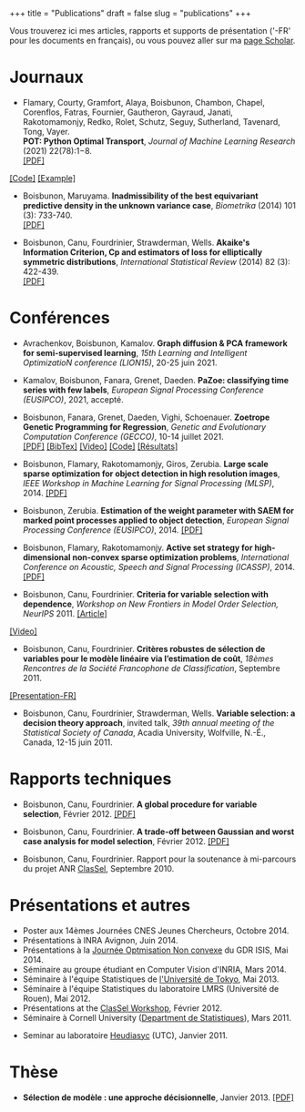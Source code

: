 +++ 
title = "Publications"
draft = false
slug = "publications"
+++ 

Vous trouverez ici mes articles, rapports et supports de présentation ('-FR' pour les documents en français), ou vous pouvez aller sur ma [page Scholar](https://scholar.google.com/citations?user=mwuzuB8AAAAJ&hl=fr&oi=ao).

# Journaux

* Flamary, Courty, Gramfort, Alaya, Boisbunon, Chambon, Chapel, Corenflos, Fatras, Fournier, Gautheron, Gayraud, Janati, Rakotomamonjy, Redko, Rolet, Schutz, Seguy, Sutherland, Tavenard, Tong, Vayer. <br />
**POT: Python Optimal Transport**, *Journal of Machine Learning Research* (2021) 22(78):1−8. \
[[PDF]](https://jmlr.csail.mit.edu/papers/v22/20-451.html)
<!-- [[BibTex]](https://scholar.googleusercontent.com/scholar.bib?q=info:rIdNnjMUZTEJ:scholar.google.com/&output=citation&scisdr=CgXTBRi1EIiZ4z6SgJk:AAGBfm0AAAAAYPqXmJlDYoREdcAR6dR8kBAbnmA9IfJQ&scisig=AAGBfm0AAAAAYPqXmEiJ3-CeS3U7a8aH1CidYgWtpKM9&scisf=4&ct=citation&cd=-1&hl=fr&scfhb=1) -->
[[Code]](https://pythonot.github.io/)
[[Example]](https://towardsdatascience.com/hands-on-guide-to-python-optimal-transport-toolbox-part-1-922a2e82e621)

* Boisbunon, Maruyama. **Inadmissibility of the best equivariant predictive density in the unknown variance case**,
*Biometrika* (2014) 101 (3): 733-740.\
[[PDF]](http://arxiv.org/pdf/1308.2765.pdf)
<!-- [[BibTeX]](https://scholar.googleusercontent.com/scholar.bib?q=info:zfjQTgR5L8sJ:scholar.google.com/&output=citation&scisdr=CgXTBRi1EIiZ4z6dDS8:AAGBfm0AAAAAYPqYFS9beYWtUQ-6zpo62KjeBrZ9YXqM&scisig=AAGBfm0AAAAAYPqYFSckXqMvkIFzCsBplzw3cstPIWFJ&scisf=4&ct=citation&cd=-1&hl=fr&scfhb=1) -->

* Boisbunon, Canu, Fourdrinier, Strawderman, Wells. 
**Akaike's Information Criterion, Cp and estimators of loss for elliptically symmetric distributions**,
*International Statistical Review* (2014) 82 (3): 422-439.\
[[PDF]](http://arxiv.org/pdf/1308.2766.pdf)
<!-- [[BibTex]](https://scholar.googleusercontent.com/scholar.bib?q=info:itYlAWazpwgJ:scholar.google.com/&output=citation&scisdr=CgXTBRi1EIiZ4z6SPFY:AAGBfm0AAAAAYPqXJFabAwL0aFNAgLzo71Jymjf5QN-Y&scisig=AAGBfm0AAAAAYPqXJD3oE5nLHtYQh7lti3YCjQfooQd-&scisf=4&ct=citation&cd=-1&hl=fr&scfhb=1) -->


# Conférences

* Avrachenkov, Boisbunon, Kamalov. 
**Graph diffusion & PCA framework for semi-supervised learning**,
*15th Learning and Intelligent OptimizatioN conference (LION15)*, 20-25 juin 2021. 

* Kamalov, Boisbunon, Fanara, Grenet, Daeden. 
**PaZoe: classifying time series with few labels**,
*European Signal Processing Conference (EUSIPCO)*, 2021, accepté. 

* Boisbunon, Fanara, Grenet, Daeden, Vighi, Schoenauer. 
**Zoetrope Genetic Programming for Regression**,
*Genetic and Evolutionary Computation Conference (GECCO)*, 10-14 juillet 2021. \
[[PDF]](https://dl.acm.org/doi/pdf/10.1145/3449639.3459349)
[[BibTex]](https://scholar.googleusercontent.com/scholar.bib?q=info:SrHIcS3Jw4UJ:scholar.google.com/&output=citation&scisdr=CgXTBRi1EIiZ4z6TdFU:AAGBfm0AAAAAYPqWbFWTRYVCdfYYkONZWnGv5OG0MKTn&scisig=AAGBfm0AAAAAYPqWbAT05yB4P9pnIg2ohXIRLF4ZPPdV&scisf=4&ct=citation&cd=-1&hl=fr&scfhb=1)
[[Video]](https://www.youtube.com/watch?v=L7XbUn8SRUY)
[[Code]](https://gitlab.devenv.mydatamodels.com/publications/bench-zgp-symbolic-regression)
[[Résultats]](https://towardsdatascience.com/what-if-we-didnt-have-to-compromise-between-interpretability-and-performance-da00d4e30a44)
<!-- <p class="infolinks">  <a href="javascript:toggleInfo('boisbunon2021zoetrope','abstract')">[Abstract]</a> -->
<!-- [[BibTeX]](javascript:toggleInfo('boisbunon2021zoetrope','bibtex'))
<tr class="abstract noshow" id="boisbunon2021zoetrope"> 
 <td><b>Abstract</b>:  The Zoetrope Genetic Programming (ZGP) algorithm is based on an original representation for mathematical expressions, targeting evolutionary symbolic regression.The zoetropic representation uses repeated fusion operations between partial expressions, starting from the terminal set. Repeated fusions within an individual gradually generate more complex expressions, ending up in what can be viewed as new features. These features are then linearly combined to best fit the training data. ZGP individuals then undergo specific crossover and mutation operators, and selection takes place between parents and offspring. ZGP is validated using a large number of public domain regression datasets, and compared to other symbolic regression algorithms, as well as to traditional machine learning algorithms. ZGP reaches state-of-the-art performance with respect to both types of algorithms, and demonstrates a low computational time compared to other symbolic regression approaches. </td> 
 </tr> 
<tr class="bibtex noshow" id="bib_boisbunon2021zoetrope"> 
 <td><b>BibTeX</b>:
 <pre> @misc{boisbunon2021zoetrope,
      title={Zoetrope Genetic Programming for Regression}, 
      author={Aurélie Boisbunon and Carlo Fanara and Ingrid Grenet and Jonathan Daeden and Alexis Vighi and Marc Schoenauer},
      year={2021},
      eprint={2102.13388},
      archivePrefix={arXiv},
      primaryClass={stat.ML}
} </pre>
-->

* Boisbunon, Flamary, Rakotomamonjy, Giros, Zerubia. 
**Large scale sparse optimization for object detection in high resolution images**,
*IEEE Workshop in Machine Learning for Signal Processing (MLSP)*, 2014. 
[[PDF]](http://remi.flamary.com/biblio/boisbunon2014largescale.pdf)
<!-- <p class="infolinks">  <a href="javascript:toggleInfo('boisbunon2014large','abstract')">[Abstract]</a>    <a href="javascript:toggleInfo('boisbunon2014large','bibtex')">[BibTeX]</a>         
 </p> 
 </td> 
 </tr> 
<tr class="abstract noshow" id="abs_boisbunon2014large"> 
 <td><b>Abstract</b>: In this work, we address the problem of detecting objects in images by expressing the image as convolutions between activation matrices and dictionary atoms. The activation matrices are estimated through sparse optimization and correspond to the position of the objects. In particular, we propose an efficient algorithm based on an active set strategy that is easily scalable and can be computed in parallel. We apply it to a toy image and a satellite image where the aim is to detect all the boats in a harbor. These results show the benefit of using nonconvex penalties, such as the log-sum penalty, over the convex l1 penalty.</td> 
 </tr> 
<tr class="bibtex noshow" id="bib_boisbunon2014large"> 
 <td><b>BibTeX</b>:
 <pre> @inproceedings{boisbunon2014large,
author = {Boisbunon, A. and Flamary, R. and Rakotomamonjy, A. and Giros, A. and Zerubia, J.},
title = {Large scale sparse optimization for object detection in high resolution images}, 
booktitle = {IEEE Workshop in Machine Learning for Signal Processing (MLSP)},
year = {2014}
} </pre> -->
 
* Boisbunon, Zerubia. 
**Estimation of the weight parameter with SAEM for marked point processes applied to object detection**, 
 *European Signal Processing Conference (EUSIPCO)*, 2014. 
[[PDF]](http://hal.inria.fr/docs/01/06/62/32/PDF/Template.pdf)
<!-- <p class="infolinks">  <a href="javascript:toggleInfo('boisbunon2014estimation','abstract')">[Abstract]</a>
<a href="javascript:toggleInfo('boisbunon2014estimation','bibtex')">[BibTeX]</a>
<tr class="abstract noshow" id="abs_boisbunon2014estimation"> 
 <td><b>Abstract</b>: We consider the problem of estimating one of the parameters of a marked point process, namely the tradeoff parameter between the data and prior energy terms defining the probability density of the process. In previous work, the Stochastic Expectation-Maximization (SEM) algorithm was used. However, SEM is well known for having bad convergence properties, which might also slow down the estimation time. Therefore, in this work, we consider an alternative to SEM: the Stochastic Approximation EM algorithm, which makes an efficient use of all the data simulated. We compare both approaches on high resolution satellite images where the objective is to detect boats in a harbor.</td> 
 </tr> 
<tr class="bibtex noshow" id="bib_boisbunon2014estimation"> 
 <td><b>BibTeX</b>:
 <pre> @inproceedings{boisbunon2014estimation,
author = {Boisbunon, A. and Zerubia, J.},
title = {Estimation of the weight parameter with SAEM for marked point processes applied to object detection}, 
booktitle = {European Signal Processing Conference (EUSIPCO)},
year = {2014}
} </pre>
--> 
 
* Boisbunon, Flamary, Rakotomamonjy. 
**Active set strategy for high-dimensional non-convex sparse optimization problems**, 
*International Conference on Acoustic, Speech and Signal Processing (ICASSP)*, 2014. 
[[PDF]](http://remi.flamary.com/biblio/boisbunon2014active.pdf)
<!-- <p class="infolinks">  <a href="javascript:toggleInfo('boisbunon2014active','abstract')">[Abstract]</a>
<a href="javascript:toggleInfo('boisbunon2014active','bibtex')">[BibTeX]</a>
<tr class="abstract noshow" id="abs_boisbunon2014active"> 
 <td><b>Abstract</b>: The use of non-convex sparse regularization has attracted much interest when estimating a very sparse model on high dimensional data. In this work we express the optimality conditions of the optimization problem for a large class of non-convex regularizers. From those conditions, we derive an efficient active set strategy that avoids the computing of unnecessary gradients. Numerical experiments on both generated and real life datasets show a clear gain in computational cost w.r.t. the state of the art when using our method to obtain very sparse solutions.</td> 
 </tr> 
<tr class="bibtex noshow" id="bib_boisbunon2014active"> 
 <td><b>BibTeX</b>:
 <pre> @inproceedings{ boisbunon2014active,
 author = { Boisbunon, A. and Flamary, R. and Rakotomamonjy, A. },
 title = { Active set strategy for high-dimensional non-convex sparse optimization problems }, 
 booktitle = { International Conference on Acoustic, Speech and Signal Processing (ICASSP) },
 year = { 2014 } 
 } </pre>
--> 
 
* Boisbunon, Canu, Fourdrinier. 
**Criteria for variable selection with dependence**,
*Workshop on New Frontiers in Model Order Selection, NeurIPS* 2011. 
[[Article]](http://hal.archives-ouvertes.fr/hal-00626307/en/)
<!-- [[Poster]](http://aurelie.boisbunon.free.fr/downloads/posterNIPS2011.pdf) -->
[[Video]](http://videolectures.net/aurelie_boisbunon/)
<!-- <p class="infolinks">
<a href="javascript:toggleInfo('nips2011','bibtex')">[BibTeX]</a> 
</p> 
</td> 
</tr>
<tr class="bibtex noshow" id="bib_nips2011"> 
<td><b>BibTeX</b>:
<pre> @conference{boisbunon2011criteria,
  author = {Boisbunon, A. and Canu, S. and Fourdrinier, D.},
  title = {Criteria for variable selection with dependence},
  booktitle = {Workshop on New Frontiers in Model Order Selection, NIPS 2011},
  year = {2011}
} </pre>
-->

* Boisbunon, Canu, Fourdrinier. 
**Critères robustes de sélection de variables pour le modèle linéaire via l’estimation de coût**,
*18èmes Rencontres de la Société Francophone de Classification*, Septembre 2011.
<!-- [[Article-FR]](http://aurelie.boisbunon.free.fr/downloads/BoisbunonCanuFourdrinier.pdf) -->
[[Presentation-FR]](https://www.researchgate.net/profile/Dominique-Fourdrinier/publication/267978682_Criteres_robustes_de_selection_de_variables_pour_le_modele_lineaire_via_l%27estimation_de_cout/links/554347c70cf23ff7168387e6/Criteres-robustes-de-selection-de-variables-pour-le-modele-lineaire-via-lestimation-de-cout.pdf)
<!-- <p class="infolinks">
<a href="javascript:toggleInfo('sfc2011','bibtex')">[BibTeX]</a> 
<tr class="bibtex noshow" id="bib_sfc2011"> 
<td><b>BibTeX</b>:
<pre> @inproceedings{boisbunon2011criteres,
  author = {Boisbunon, A., Canu, S., Fourdrinier, D.},
  title = {Crit{\`e}res robustes de s{\'e}lection de variables pour le mod{\`e}le
	lin{\'e}aire via l‚Äôestimation de co{\^u}t},
  booktitle = {Proceedings of the 18th Conference of the Francophone Clustering
	Society},
  year = {2011},
  owner = {aboisbunon},
  timestamp = {2012.09.16}
} </pre>
-->

* Boisbunon, Canu, Fourdrinier, Strawderman, Wells. 
**Variable selection: a decision theory approach**, invited talk, *39th annual meeting of the Statistical Society of Canada*, 
Acadia University, Wolfville, N.-É., Canada, 12-15 juin 2011. 

# Rapports techniques
* Boisbunon, Canu, Fourdrinier. 
**A global procedure for variable selection**,
Février 2012.
[[PDF]](https://d1wqtxts1xzle7.cloudfront.net/30818087/BCF_icml2012_report.pdf?1362361979=&response-content-disposition=inline%3B+filename%3DA_global_procedure_for_variable_selectio.pdf&Expires=1629985334&Signature=F--i~R2~oPZ-ji~JI5XWEb3~B17t~oPHWNP3u~SVzzYuzOhtIzb-PRB4upUUbU10gYXmGOiAp0R~PZAb7pmCryPhJP5725hT39t0uu~uf8XN~hsOCduvAUE1ZMhg6xrjm9nDHDgbgrlmJNVzlF7MalAw1-O1dtiwBSKmkHGBWxzIDiRGiwfTrcDgs9VRpfDUBNSqigUupkdLixsjfZfeapG9kgTIAndH0l-B6GEw0bIUqHsUzYeqplPyC7orspYwFInWEMM0eI40r1Tgege1N36o9cGyxLg1DL8htUo3XKpEQinMZB4ghFpquvMoo5lZBXRboqgVJj00mzzNOLIXWA__&Key-Pair-Id=APKAJLOHF5GGSLRBV4ZA)
<!-- <a href="javascript:toggleInfo('icml2012','bibtex')">[BibTeX]</a> 
<tr class="bibtex noshow" id="bib_icml2012"> 
<td><b>BibTeX</b>:
<pre> @techreport{ boisbunon2012global,
 author = { Boisbunon, A. and Canu, S. and Fourdrinier, D. },
 title = { A global procedure for variable selection },
 institution = { Universit{\'e} de Rouen and INSA de Rouen },
 year = { 2012 } 
 } </pre>
--> 
* Boisbunon, Canu, Fourdrinier. 
**A trade-off between Gaussian and worst case analysis for model selection**,
Février 2012.
[[PDF]](https://d1wqtxts1xzle7.cloudfront.net/30818078/BCF_colt2012_report.pdf?1362361977=&response-content-disposition=inline%3B+filename%3DA_trade_off_between_Gaussian_and_worst_c.pdf&Expires=1629985293&Signature=T3EpjbEjOgRMe-71i2oXPdPOFbV1QFLJsk8VyVxE0zf7jFD5RsDTUhZ6e~Eap8g7Fvw0QfrUmSW1-~DKPN~SS-pXt5kXaPSQPb68yHKr0Ms04QfSrBpwNbcVUuPJzpn4-zO7ajsSC5rR5o14Q8EBgCK3Y9XlH382lSyn4RORGqTc4D4FEX~rWbp7yK0ALSnpBsGc9yJdE~Sx1TD4PwfD6ZDFAECAm6nJ72hW-6MGaht3WmsqE0nFomuMt12IkunG410uGvMHfN2UnxoCA4L2IL3fG-mKq~yKzeX7DolvX82L3Q7AdGn-AqIrK2P-ONDjmlk2HQOKseEnImKNs6ZpaQ__&Key-Pair-Id=APKAJLOHF5GGSLRBV4ZA)
<!-- <a href="javascript:toggleInfo('colt2012','bibtex')">[BibTeX]</a> 
<tr class="bibtex noshow" id="bib_colt2012"> 
<td><b>BibTeX</b>:
<pre> @techreport{ boisbunon2012tradeoff,
 author = { Boisbunon, A. and Canu, S. and Fourdrinier, D. },
 title = { A trade-off between Gaussian and worst case analysis for model selection },
 institution = { Universit{\'e} de Rouen and INSA de Rouen },
 year = { 2012 } 
 } </pre>
-->
* Boisbunon, Canu, Fourdrinier. 
Rapport pour la soutenance à mi-parcours du projet ANR [ClasSel](http://www.hds.utc.fr/classel/doku.php),
Septembre 2010. 
<!-- [[Rapport-FR]](http://aurelie.boisbunon.free.fr/downloads/rapport_ANR_miparcours_2010.pdf) -->

# Présentations et autres

* Poster aux 14èmes Journées CNES Jeunes Chercheurs, Octobre 2014.
* Présentations à INRA Avignon, Juin 2014.
* Présentations à la [Journée Optmisation Non convexe](http://www.gdr-isis.fr/index.php?page=reunion&idreunion=246) du GDR ISIS, Mai 2014.
* Séminaire au groupe étudiant en Computer Vision d'INRIA, Mars 2014.
* Séminaire à l'équipe Statistiques de [l'Université de Tokyo](https://www.u-tokyo.ac.jp/en/), Mai 2013.
* Séminaire à l'équipe Statistiques du laboratoire LMRS (Université de Rouen), Mai 2012.
* Présentations at the [ClasSel Workshop](https://sites.google.com/site/workshopclassel/), Février 2012.
* Séminaire à Cornell University ([Department de Statistiques](http://www.stat.cornell.edu/)), 
Mars 2011. 
<!-- [[Slides]](http://aurelie.boisbunon.free.fr/downloads/Cornell_stud_seminar.pdf) -->
* Seminar au laboratoire [Heudiasyc](http://www.hds.utc.fr/) (UTC), Janvier 2011.
<!-- [[Slides-FR]](http://aurelie.boisbunon.free.fr/downloads/Seminaire_Compiegne_janv2011.pdf) -->

# Thèse

* **Sélection de modèle : une approche décisionnelle**,
Janvier 2013.
[[PDF]](https://tel.archives-ouvertes.fr/tel-00793898/document)
<!-- [[Slides]](http://aurelie.boisbunon.free.fr/downloads/soutenance.pdf) -->
